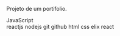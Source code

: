 Projeto de um portifolio.
  <div class="bg-teck font-1 m-1 p">JavaScript</div> 
                    <spam class="bg-teck font-1  m-1 p">reactjs</spam> 
                    <spam class="bg-teck font-1  m-1">nodejs</spam> 
                    <spam class="bg-teck font-1  m-1">git</spam> 
                    <spam class="bg-teck font-1  m-1">github</spam> 
                    <spam class="bg-teck font-1  m-1">html</spam> 
                    <spam class="bg-teck font-1  m-1">css</spam> 
                    <spam class="bg-teck font-1  m-1">elix</spam> 
                    <spam class="bg-teck font-1  m-1 ">react</spam> 